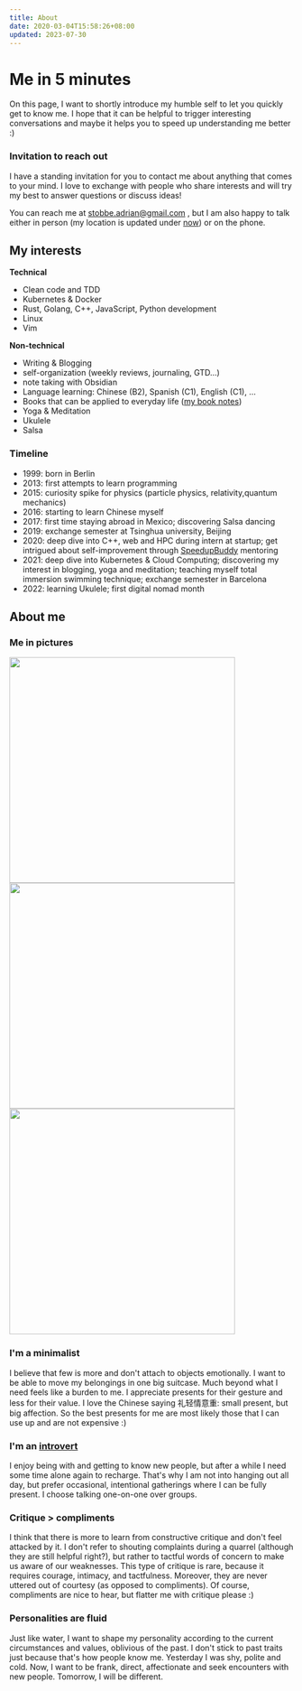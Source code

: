 ```yaml
---
title: About
date: 2020-03-04T15:58:26+08:00
updated: 2023-07-30
---
```


# Me in 5 minutes

On this page, I want to shortly introduce my humble self to let you quickly get to know me. I hope that it can be helpful to trigger interesting conversations and maybe it helps you to speed up understanding me better :)

### Invitation to reach out

I have a standing invitation for you to contact me about anything that comes to your mind. I love to exchange with people who share interests and will try my best to answer questions or discuss ideas!

You can reach me at stobbe.adrian@gmail.com , but I am also happy to talk either in person (my location is updated under [now](/now)) or on the phone.


## My interests
**Technical**

- Clean code and TDD
- Kubernetes & Docker
- Rust, Golang, C++, JavaScript, Python development
- Linux
- Vim

**Non-technical**

- Writing & Blogging
- self-organization (weekly reviews, journaling, GTD...)
- note taking with Obsidian
- Language learning: Chinese (B2), Spanish (C1), English (C1), ...
- Books that can be applied to everyday life ([my book notes](/books))
- Yoga & Meditation
- Ukulele
- Salsa

### Timeline

- 1999: born in Berlin
- 2013: first attempts to learn programming
- 2015: curiosity spike for physics (particle physics, relativity,quantum mechanics)
- 2016: starting to learn Chinese myself
- 2017: first time staying abroad in Mexico; discovering Salsa dancing
- 2019: exchange semester at Tsinghua university, Beijing
- 2020: deep dive into C++, web and HPC during intern at startup; get intrigued about self-improvement through [SpeedupBuddy](https://speedupbuddy.de/) mentoring
- 2021: deep dive into Kubernetes & Cloud Computing; discovering my interest in blogging, yoga and meditation; teaching myself total immersion swimming technique; exchange semester in Barcelona
- 2022: learning Ukulele; first digital nomad month

## About me
### Me in pictures

<img src="/images/about/thinking.jpeg" width="400">
<img src="/images/about/beach.jpeg" width="400">
<img src="/images/about/active.jpeg" width="400">


### I'm a minimalist

I believe that few is more and don't attach to objects emotionally. I want to be able to move my belongings in one big suitcase. Much beyond what I need feels like a burden to me.
I appreciate presents for their gesture and less for their value. I love the Chinese saying 礼轻情意重: small present, but big affection. So the best presents for me are most likely those that I can use up and are not expensive :)

### I'm an [introvert](https://www.verywellmind.com/signs-you-are-an-introvert-2795427)

I enjoy being with and getting to know new people, but after a while I need some time alone again to recharge. That's why I am not into hanging out all day, but prefer occasional, intentional gatherings where I can be fully present. I choose talking one-on-one over groups.

### Critique > compliments

I think that there is more to learn from constructive critique and don't feel attacked by it. I don't refer to shouting complaints during a quarrel (although they are still helpful right?), but rather to tactful words of concern to make us aware of our weaknesses. This type of critique is rare, because it requires courage, intimacy, and tactfulness. Moreover, they are never uttered out of courtesy (as opposed to compliments). Of course, compliments are nice to hear, but flatter me with critique please :)

### Personalities are fluid

Just like water, I want to shape my personality according to the current circumstances and values, oblivious of the past. I don't stick to past traits just because that's how people know me. Yesterday I was shy, polite and cold. Now, I want to be frank, direct, affectionate and seek encounters with new people. Tomorrow, I will be different.

<!-- ### I want to be productive everyday

I have a slight obsession to feel productive every day. It is not as extreme that I enjoy working the whole day, but I have the urge to do something that brings me closer to my goals. I found that I am most productive in the early morning hours. -->
